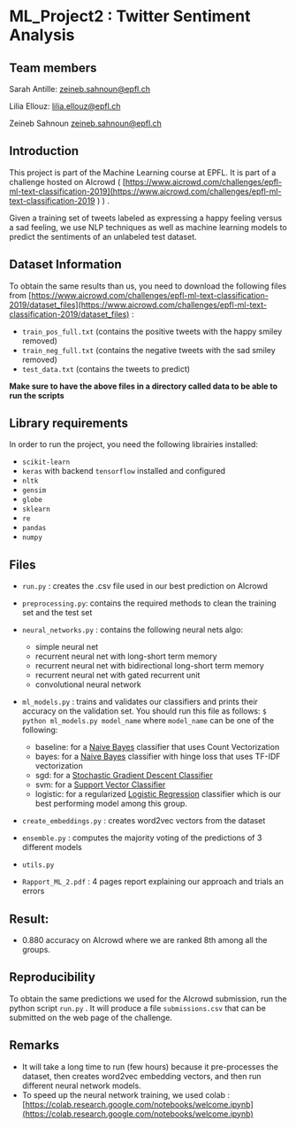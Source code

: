 # ML_Project2 : Twitter Sentiment Analysis

## Team members

Sarah Antille: zeineb.sahnoun@epfl.ch

Lilia Ellouz: lilia.ellouz@epfl.ch   

Zeineb Sahnoun  zeineb.sahnoun@epfl.ch

## Introduction

This project is part of the Machine Learning course at EPFL. It is part of a challenge hosted on AIcrowd ( [https://www.aicrowd.com/challenges/epfl-ml-text-classification-2019](https://www.aicrowd.com/challenges/epfl-ml-text-classification-2019 )  ) . 

Given a training set of tweets labeled as expressing a happy feeling versus a sad feeling, we use NLP techniques as well as machine learning models to predict the sentiments of an unlabeled test dataset.

## Dataset Information
To obtain the same results than us, you need to download the following files from [https://www.aicrowd.com/challenges/epfl-ml-text-classification-2019/dataset_files](https://www.aicrowd.com/challenges/epfl-ml-text-classification-2019/dataset_files)  :

- `train_pos_full.txt` (contains the positive tweets with the happy smiley removed)
- `train_neg_full.txt` (contains the negative tweets with the sad smiley removed)
- `test_data.txt` (contains the tweets to predict)

**Make sure to have the above files in a directory called data to be able to run the scripts**

## Library requirements
In order to run the project, you need the following librairies installed:

- `scikit-learn`
- `keras` with backend `tensorflow` installed and configured
- `nltk`
- `gensim`
- `globe`
- `sklearn`
- `re`
- `pandas`
- `numpy`

## Files
- `run.py` : creates the .csv file used in our best prediction on AIcrowd

- `preprocessing.py`: contains the required methods to clean the training set and the test set

- `neural_networks.py` : contains the following neural nets algo:
	- simple neural net
	- recurrent neural net with long-short term memory 
	- recurrent neural net with bidirectional long-short term memory 
	- recurrent neural net with gated recurrent unit
	- convolutional neural network
    
- `ml_models.py` : trains and validates our classifiers and prints their accuracy on the validation set.
You should run this file as follows: ```$ python ml_models.py model_name``` where `model_name` can be one of the following:
	- baseline: for a [Naive Bayes](https://scikit-learn.org/stable/modules/generated/sklearn.naive_bayes.MultinomialNB.html) classifier that uses Count Vectorization
	- bayes: for a [Naive Bayes](https://scikit-learn.org/stable/modules/generated/sklearn.naive_bayes.MultinomialNB.html) classifier with hinge loss that uses TF-IDF vectorization
	- sgd: for a [Stochastic Gradient Descent Classifier](https://scikit-learn.org/stable/modules/generated/sklearn.linear_model.SGDClassifier.html)
	- svm: for a [Support Vector Classifier](https://scikit-learn.org/stable/modules/generated/sklearn.svm.SVC.html)
	- logistic: for a regularized [Logistic Regression](https://scikit-learn.org/stable/modules/generated/sklearn.linear_model.LogisticRegression.html) classifier which is our best performing model among this group.
    
- `create_embeddings.py` : creates word2vec vectors from the dataset

- `ensemble.py` : computes the majority voting of the predictions of 3 different models

- `utils.py`

- `Rapport_ML_2.pdf` : 4 pages report explaining our approach and trials an errors


## Result:
- 0.880 accuracy on AIcrowd where we are ranked 8th among all the groups.



## Reproducibility

To obtain the same predictions we used for the AIcrowd submission, run the python script `run.py` . It will produce a file `submissions.csv` that can be submitted on the web page of the challenge.


## Remarks
- It will take a long time to run (few hours) because it pre-processes the dataset, then creates word2vec embedding vectors, and then run different neural network models.
- To speed up the neural network training, we used colab : [https://colab.research.google.com/notebooks/welcome.ipynb](https://colab.research.google.com/notebooks/welcome.ipynb)
